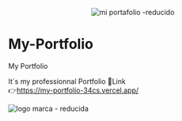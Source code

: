 
<div align="center">
  
![mi portafolio -reducido](https://github.com/DIGORACCOON4279/My-Portfolio/assets/88150970/c0d212d7-0aaa-4331-90d8-56ddbb93dfde)
  
</div>

# My-Portfolio
My Portfolio 

It´s my professionnal Portfolio
🚀Link </br>
👉https://my-portfolio-34cs.vercel.app/


![logo marca - reducida](https://github.com/DIGORACCOON4279/My-Portfolio/assets/88150970/d13d66b2-96c3-40b8-b6f2-74064a6b3021)
